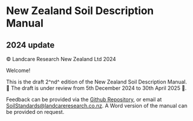 # New Zealand Soil Description Manual
## 2024 update

© Landcare Research New Zealand Ltd 2024

Welcome!

This is the draft 2^nd^ edition of the New Zealand Soil Description Manual. 🚧 The draft is under review from 5th December 2024 to 30th April 2025 🚧. 

Feedback can be provided via the [Github Repository](https://github.com/manaakiwhenua/NZ_soildesc_2024), or email at [SoilStandards@landcareresearch.co.nz](mailto:SoilStandards@landcareresearch.co.nz). A Word version of the manual can be provided on request.

